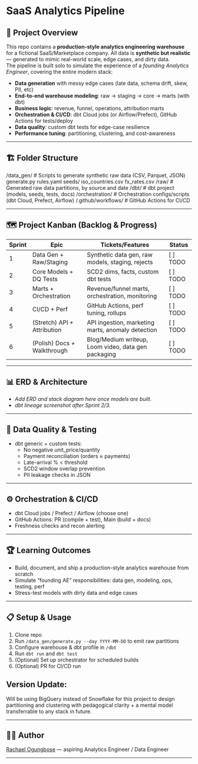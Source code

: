 # SaaS Analytics Pipeline

## 🚀 Project Overview

This repo contains a **production-style analytics engineering warehouse** for a fictional SaaS/Marketplace company. All data is **synthetic but realistic** — generated to mimic real-world scale, edge cases, and dirty data.  
The pipeline is built solo to simulate the experience of a *founding Analytics Engineer*, covering the entire modern stack:  
- **Data generation** with messy edge cases (late data, schema drift, skew, PII, etc)
- **End-to-end warehouse modeling**: raw → staging → core → marts (with dbt)
- **Business logic**: revenue, funnel, operations, attribution marts
- **Orchestration & CI/CD**: dbt Cloud jobs (or Airflow/Prefect), GitHub Actions for tests/deploy
- **Data quality**: custom dbt tests for edge-case resilience
- **Performance tuning**: partitioning, clustering, and cost-awareness

---

## 🏗️ Folder Structure

/data_gen/ # Scripts to generate synthetic raw data (CSV, Parquet, JSON)
generate.py
rules.yaml
seeds/
iso_countries.csv
fx_rates.csv
/raw/ # Generated raw data partitions, by source and date
/dbt/ # dbt project (models, seeds, tests, docs)
/orchestration/ # Orchestration configs/scripts (dbt Cloud, Prefect, Airflow)
/.github/workflows/ # GitHub Actions for CI/CD


---

## 🗺️ Project Kanban (Backlog & Progress)

| Sprint | Epic                           | Tickets/Features                                           | Status   |
|--------|--------------------------------|------------------------------------------------------------|----------|
| 1      | Data Gen + Raw/Staging         | Synthetic data gen, raw models, staging, rejects           | [ ] TODO |
| 2      | Core Models + DQ Tests         | SCD2 dims, facts, custom dbt tests                         | [ ] TODO |
| 3      | Marts + Orchestration          | Revenue/funnel marts, orchestration, monitoring            | [ ] TODO |
| 4      | CI/CD + Perf                   | GitHub Actions, perf tuning, rollups                       | [ ] TODO |
| 5      | (Stretch) API + Attribution    | API ingestion, marketing marts, anomaly detection          | [ ] TODO |
| 6      | (Polish) Docs + Walkthrough    | Blog/Medium writeup, Loom video, data gen packaging        | [ ] TODO |

---

## 📊 ERD & Architecture

- *Add ERD and stack diagram here once models are built.*
- *dbt lineage screenshot after Sprint 2/3.*

---

## 🧪 Data Quality & Testing

- dbt generic + custom tests:
    - No negative unit_price/quantity
    - Payment reconciliation (orders ≈ payments)
    - Late-arrival % < threshold
    - SCD2 window overlap prevention
    - PII leakage checks in JSON

---

## ⚙️ Orchestration & CI/CD

- dbt Cloud jobs / Prefect / Airflow (choose one)
- GitHub Actions: PR (compile + test), Main (build + docs)
- Freshness checks and recon alerting

---

## 🏆 Learning Outcomes

- Build, document, and ship a production-style analytics warehouse from scratch
- Simulate “founding AE” responsibilities: data gen, modeling, ops, testing, perf
- Stress-test models with dirty data and edge cases

---

## 📋 Setup & Usage

1. Clone repo  
2. Run `/data_gen/generate.py --day YYYY-MM-DD` to emit raw partitions  
3. Configure warehouse & dbt profile in `/dbt`  
4. Run `dbt run` and `dbt test`  
5. (Optional) Set up orchestrator for scheduled builds  
6. (Optional) PR for CI/CD run

## Version Update:

Will be using BigQuery instead of Snowflake for this project to design partitioning and clustering 
with pedagogical clarity + a mental model transferrable to any stack in future.

---

## 🙋‍♀️ Author

[Rachael Ogungbose](https://github.com/ray-dataworks1) — aspiring Analytics Engineer / Data Engineer

---
